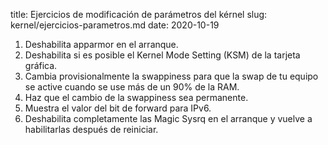 title: Ejercicios de modificación de parámetros del kérnel
slug: kernel/ejercicios-parametros.md
date: 2020-10-19

1. Deshabilita apparmor en el arranque.
1. Deshabilita si es posible el Kernel Mode Setting (KSM) de la
   tarjeta gráfica.
1. Cambia provisionalmente la swappiness para que la swap de tu equipo
   se active cuando se use más de un 90% de la RAM.
1. Haz que el cambio de la swappiness sea permanente.
1. Muestra el valor del bit de forward para IPv6.
1. Deshabilita completamente las Magic Sysrq en el arranque y vuelve a
   habilitarlas después de reiniciar.

